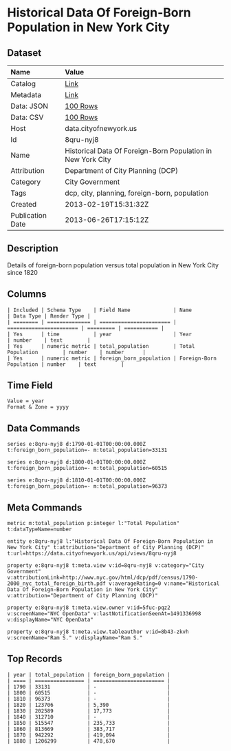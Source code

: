 # Historical Data Of Foreign-Born Population in New York City

## Dataset

| Name | Value |
| :--- | :---- |
| Catalog | [Link](https://catalog.data.gov/dataset/historical-data-of-foreign-born-population-in-new-york-city-ec414) |
| Metadata | [Link](https://data.cityofnewyork.us/api/views/8qru-nyj8) |
| Data: JSON | [100 Rows](https://data.cityofnewyork.us/api/views/8qru-nyj8/rows.json?max_rows=100) |
| Data: CSV | [100 Rows](https://data.cityofnewyork.us/api/views/8qru-nyj8/rows.csv?max_rows=100) |
| Host | data.cityofnewyork.us |
| Id | 8qru-nyj8 |
| Name | Historical Data Of Foreign-Born Population in New York City |
| Attribution | Department of City Planning (DCP) |
| Category | City Government |
| Tags | dcp, city, planning, foreign-born, population |
| Created | 2013-02-19T15:31:32Z |
| Publication Date | 2013-06-26T17:15:12Z |

## Description

Details of foreign-born population versus total population in New York City since 1820

## Columns

```ls
| Included | Schema Type    | Field Name              | Name                    | Data Type | Render Type |
| ======== | ============== | ======================= | ======================= | ========= | =========== |
| Yes      | time           | year                    | Year                    | number    | text        |
| Yes      | numeric metric | total_population        | Total Population        | number    | number      |
| Yes      | numeric metric | foreign_born_population | Foreign-Born Population | number    | text        |
```

## Time Field

```ls
Value = year
Format & Zone = yyyy
```

## Data Commands

```ls
series e:8qru-nyj8 d:1790-01-01T00:00:00.000Z t:foreign_born_population=- m:total_population=33131

series e:8qru-nyj8 d:1800-01-01T00:00:00.000Z t:foreign_born_population=- m:total_population=60515

series e:8qru-nyj8 d:1810-01-01T00:00:00.000Z t:foreign_born_population=- m:total_population=96373
```

## Meta Commands

```ls
metric m:total_population p:integer l:"Total Population" t:dataTypeName=number

entity e:8qru-nyj8 l:"Historical Data Of Foreign-Born Population in New York City" t:attribution="Department of City Planning (DCP)" t:url=https://data.cityofnewyork.us/api/views/8qru-nyj8

property e:8qru-nyj8 t:meta.view v:id=8qru-nyj8 v:category="City Government" v:attributionLink=http://www.nyc.gov/html/dcp/pdf/census/1790-2000_nyc_total_foreign_birth.pdf v:averageRating=0 v:name="Historical Data Of Foreign-Born Population in New York City" v:attribution="Department of City Planning (DCP)"

property e:8qru-nyj8 t:meta.view.owner v:id=5fuc-pqz2 v:screenName="NYC OpenData" v:lastNotificationSeenAt=1491336998 v:displayName="NYC OpenData"

property e:8qru-nyj8 t:meta.view.tableauthor v:id=8b43-zkvh v:screenName="Ram S." v:displayName="Ram S."
```

## Top Records

```ls
| year | total_population | foreign_born_population | 
| ==== | ================ | ======================= | 
| 1790 | 33131            | -                       | 
| 1800 | 60515            | -                       | 
| 1810 | 96373            | -                       | 
| 1820 | 123706           | 5,390                   | 
| 1830 | 202589           | 17,773                  | 
| 1840 | 312710           | -                       | 
| 1850 | 515547           | 235,733                 | 
| 1860 | 813669           | 383,717                 | 
| 1870 | 942292           | 419,094                 | 
| 1880 | 1206299          | 478,670                 | 
```